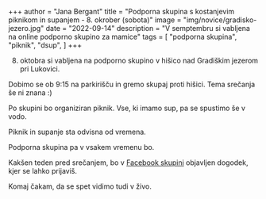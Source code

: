 +++
author = "Jana Bergant"
title = "Podporna skupina s kostanjevim piknikom in supanjem - 8. okrober (sobota)"
image = "img/novice/gradisko-jezero.jpg"
date = "2022-09-14"
description = "V semptembru si vabljena na online podporno skupino za mamice"
tags = [
    "podporna skupina",
    "piknik",
    "dsup",
]
+++

8. oktobra si vabljena na podporno skupino v hišico nad Gradiškim jezerom pri Lukovici.

Dobimo se ob 9:15 na parkirišču in gremo skupaj proti hišici. Tema srečanja še ni znana :)

Po skupini bo organiziran piknik. Vse, ki imamo sup, pa se spustimo še v vodo. 

<!--more-->

Piknik in supanje sta odvisna od vremena.

Podporna skupina pa v vsakem vremenu bo.

Kakšen teden pred srečanjem, bo v [Facebook skupini](https://www.facebook.com/groups/467001988199005) objavljen dogodek, kjer se lahko prijaviš.


Komaj čakam, da se spet vidimo tudi v živo.






